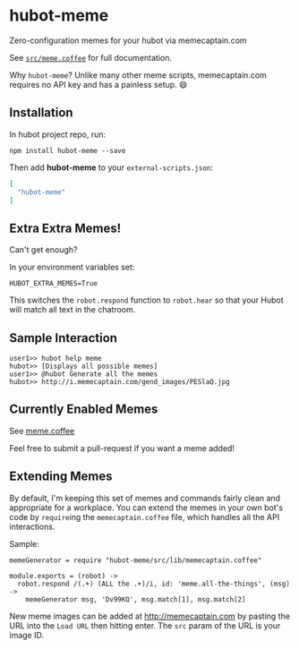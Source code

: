 # hubot-meme

Zero-configuration memes for your hubot via memecaptain.com

See [`src/meme.coffee`](src/meme.coffee) for full documentation.

Why `hubot-meme`?
Unlike many other meme scripts, memecaptain.com requires no API key and has a painless setup. :smile:

## Installation

In hubot project repo, run:

`npm install hubot-meme --save`

Then add **hubot-meme** to your `external-scripts.json`:

```json
[
  "hubot-meme"
]
```
## Extra  Extra Memes!
Can't get enough?

In your environment variables set:

```
HUBOT_EXTRA_MEMES=True
```
This switches the `robot.respond` function to `robot.hear` so that your Hubot will match all text in the chatroom.

## Sample Interaction

```
user1>> hubot help meme
hubot>> [Displays all possible memes]
user1>> @hubot Generate all the memes
hubot>> http://i.memecaptain.com/gend_images/PESlaQ.jpg
```

## Currently Enabled Memes
See [meme.coffee](src/meme.coffee#L9)

Feel free to submit a pull-request if you want a meme added!

## Extending Memes
By default, I'm keeping this set of memes and commands fairly clean and appropriate for a workplace. You can extend the memes in your own bot's code by `require`ing the `memecaptain.coffee` file, which handles all the API interactions.

Sample:

```
memeGenerator = require "hubot-meme/src/lib/memecaptain.coffee"

module.exports = (robot) ->
  robot.respond /(.+) (ALL the .+)/i, id: 'meme.all-the-things', (msg) ->
    memeGenerator msg, 'Dv99KQ', msg.match[1], msg.match[2]
```

New meme images can be added at http://memecaptain.com by pasting the URL into the `Load URL` then hitting enter. The `src` param of the URL is your image ID.
